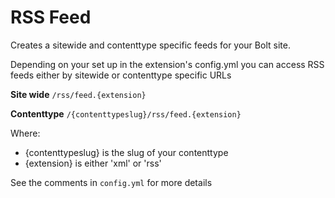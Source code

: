 RSS Feed
========

Creates a sitewide and contenttype specific feeds for your Bolt site.

Depending on your set up in the extension's config.yml you can access RSS feeds
either by sitewide or contenttype specific URLs

**Site wide**
`/rss/feed.{extension}`

**Contenttype**
`/{contenttypeslug}/rss/feed.{extension}`

Where:
  - {contenttypeslug} is the slug of your contenttype
  - {extension} is either 'xml' or 'rss'


See the comments in `config.yml` for more details

